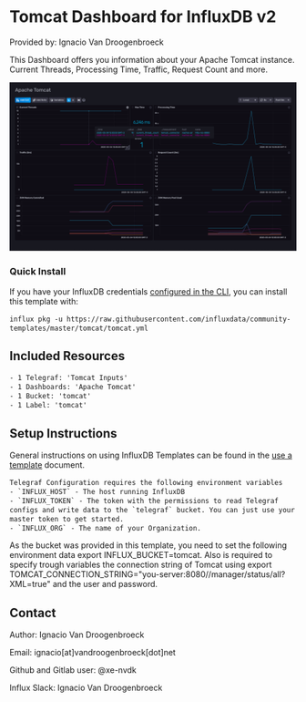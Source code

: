 # Tomcat Dashboard for InfluxDB v2

Provided by: Ignacio Van Droogenbroeck

This Dashboard offers you information about your Apache Tomcat instance. Current Threads, Processing Time, Traffic, Request Count and more.

![Dashboard Screenshot](screenshot.png)

### Quick Install

If you have your InfluxDB credentials [configured in the CLI](Vhttps://v2.docs.influxdata.com/v2.0/reference/cli/influx/config/), you can install this template with:

```
influx pkg -u https://raw.githubusercontent.com/influxdata/community-templates/master/tomcat/tomcat.yml
```

## Included Resources

    - 1 Telegraf: 'Tomcat Inputs'
    - 1 Dashboards: 'Apache Tomcat'
    - 1 Bucket: 'tomcat'
    - 1 Label: 'tomcat'

## Setup Instructions

General instructions on using InfluxDB Templates can be found in the [use a template](../docs/use_a_template.md) document.
    
    Telegraf Configuration requires the following environment variables
    - `INFLUX_HOST` - The host running InfluxDB
    - `INFLUX_TOKEN` - The token with the permissions to read Telegraf configs and write data to the `telegraf` bucket. You can just use your master token to get started.
    - `INFLUX_ORG` - The name of your Organization.

As the bucket was provided in this template, you need to set the following environment data <k>export INFLUX_BUCKET=tomcat</k>. Also is required to specify trough variables the connection string of Tomcat using <k>export TOMCAT_CONNECTION_STRING="you-server:8080//manager/status/all?XML=true"</k> and the user and password.

## Contact

Author: Ignacio Van Droogenbroeck

Email: ignacio[at]vandroogenbroeck[dot]net

Github and Gitlab user: @xe-nvdk 

Influx Slack: Ignacio Van Droogenbroeck
